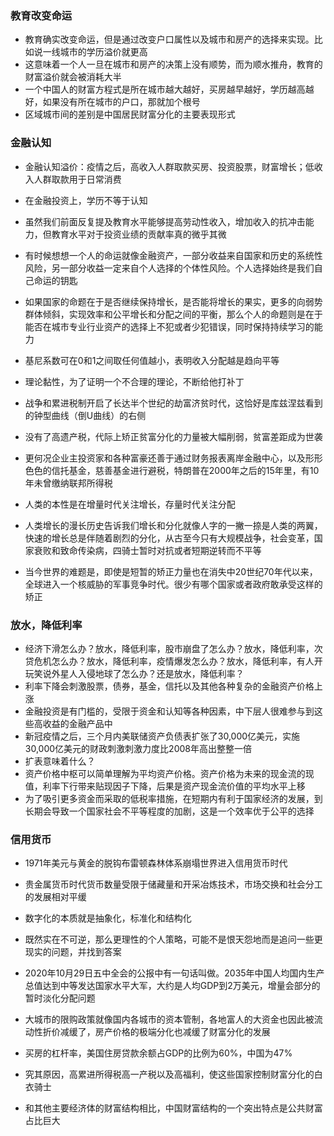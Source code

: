 
### 教育改变命运
- 教育确实改变命运，但是通过改变户口属性以及城市和房产的选择来实现。比如说一线城市的学历溢价就更高
- 这意味着一个人一旦在城市和房产的决策上没有顺势，而为顺水推舟，教育的财富溢价就会被消耗大半
- 一个中国人的财富方程式是所在城市越大越好，买房越早越好，学历越高越好，如果没有所在城市的户口，那就加个根号
- 区域城市间的差别是中国居民财富分化的主要表现形式

### 金融认知
- 金融认知溢价：疫情之后，高收入人群取款买房、投资股票，财富增长；低收入人群取款用于日常消费
- 在金融投资上，学历不等于认知
- 虽然我们前面反复提及教育水平能够提高劳动性收入，增加收入的抗冲击能力，但教育水平对于投资业绩的贡献率真的微乎其微

- 有时候想想一个人的命运就像金融资产，一部分收益来自国家和历史的系统性风险，另一部分收益一定来自个人选择的个体性风险。个人选择始终是我们自己命运的钥匙
- 如果国家的命题在于是否继续保持增长，是否能将增长的果实，更多的向弱势群体倾斜，实现效率和公平增长和分配之间的平衡，那么个人的命题则是在于能否在城市专业行业资产的选择上不犯或者少犯错误，同时保持持续学习的能力
- 基尼系数可在0和1之间取任何值越小，表明收入分配越是趋向平等
- 理论黏性，为了证明一个不合理的理论，不断给他打补丁
- 战争和累进税制开启了长达半个世纪的劫富济贫时代，这恰好是库兹涅兹看到的钟型曲线（倒U曲线）的右侧
- 没有了高遗产税，代际上矫正贫富分化的力量被大幅削弱，贫富差距成为世袭
- 更何况企业主投资家和各种富豪还善于通过财务报表离岸金融中心，以及形形色色的信托基金，慈善基金进行避税，特朗普在2000年之后的15年里，有10年未曾缴纳联邦所得税
- 人类的本性是在增量时代关注增长，存量时代关注分配
- 人类增长的漫长历史告诉我们增长和分化就像人字的一撇一捺是人类的两翼，快速的增长总是伴随着剧烈的分化，从古至今只有大规模战争，社会变革，国家衰败和致命传染病，四骑士暂时对抗或者短期逆转而不平等
- 当今世界的难题是，即使是短暂的矫正力量也在消失中20世纪70年代以来，全球进入一个核威胁的军事竞争时代。很少有哪个国家或者政府敢承受这样的矫正
### 放水，降低利率
- 经济下滑怎么办？放水，降低利率，股市崩盘了怎么办？放水，降低利率，次贷危机怎么办？放水，降低利率，疫情爆发怎么办？放水，降低利率，有人开玩笑说外星人入侵地球了怎么办？还是放水，降低利率？
- 利率下降会刺激股票，债券，基金，信托以及其他各种复杂的金融资产价格上涨
- 金融投资是有门槛的，受限于资金和认知等各种因素，中下层人很难参与到这些高收益的金融产品中
- 新冠疫情之后，三个月内美联储资产负债表扩张了30,000亿美元，实施30,000亿美元的财政刺激刺激力度比2008年高出整整一倍
- 扩表意味着什么？
- 资产价格中枢可以简单理解为平均资产价格。资产价格为未来的现金流的现值，利率下行带来贴现因子下降，后果是资产现金流价值的平均水平上移
- 为了吸引更多资金而采取的低税率措施，在短期内有利于国家经济的发展，到长期会导致一个国家社会不平等程度的加剧，这是一个效率优于公平的选择

### 信用货币
- 1971年美元与黄金的脱钩布雷顿森林体系崩塌世界进入信用货币时代
- 贵金属货币时代货币数量受限于储藏量和开采冶炼技术，市场交换和社会分工的发展相对平缓

- 数字化的本质就是抽象化，标准化和结构化
- 既然实在不可逆，那么更理性的个人策略，可能不是恨天怨地而是追问一些更现实的问题，并找到答案
- 2020年10月29日五中全会的公报中有一句话叫做。2035年中国人均国内生产总值达到中等发达国家水平大军，大约是人均GDP到2万美元，增量会部分的暂时淡化分配问题
- 大城市的限购政策就像国内各城市的资本管制，各地富人的大资金也因此被流动性折价减缓了，房产价格的极端分化也减缓了财富分化的发展
- 买房的杠杆率，美国住房贷款余额占GDP的比例为60%，中国为47%
- 究其原因，高累进所得税高一产税以及高福利，使这些国家控制财富分化的白衣骑士
- 和其他主要经济体的财富结构相比，中国财富结构的一个突出特点是公共财富占比巨大


